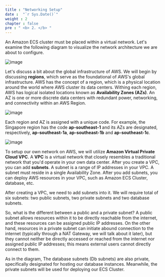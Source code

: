 ```yaml
---
title : "Networking Setup"
date :  "`r Sys.Date()`" 
weight : 2
chapter : false
pre : " <b> 2. </b> "
---
```


An Amazon ECS cluster must be placed within a virtual network. Let's examine the following diagram to visualize the network architecture we are about to configure.

![image](/images/2/1.svg)

Let's discuss a bit about the global infrastructure of AWS. We will begin by discussing **regions**, which serve as the foundational of AWS's global infrastructure. AWS has the concept of a region, which is a physical location around the world where AWS cluster its data centers. Withing each region, AWS has logical isolated locations known as **Availability Zones (AZs)**. An AZ is one or more discrete data centers with redundant power, networking, and connectivity within an AWS Region.

![image](/images/2/2.svg)

Each region and AZ is assigned with a unique code. For example, the Singapore region has the code **ap-southeast-1** and its AZs are designated, respectively, **ap-southeast-1a**, **ap-southeast-1b** and **ap-southeast-1c**.

![image](/images/2/3.svg)

To setup our own network on AWS, we will utilize **Amazon Virtual Private Cloud VPC**. A **VPC** is a virtual network that closely resembles a traditional network that you'd operate in your own data center. After you create a VPC, you can add **subnets**. A subnet is a range of IP addresses in your VPC. A subnet must reside in a single Availability Zone. After you add subnets, you can deploy AWS resources in your VPC, such as Amazon ECS Cluster, database, etc. 

After creating a VPC, we need to add subnets into it. We will require total of six subnets: two public subnets, two private subnets and two database subnets. 

So, what is the different between a public and a private subnet? A public subnet allows resources within it to be directly reachable from the internet, and these resources can be assigned public IP addresses. On the other hand, resources in a private subnet can initiate abound connection to the internet (typically through a NAT Gateway, we will talk about it later), but they cannot neither be directly accessed or reached from the internet nor assigned public IP addresses; this means external users cannot directly connect to them.

As in the diagram, The database subnets (Db subnets) are also private, specifically designated for hosting our database instances. Meanwhile, the private subnets will be used for deploying our ECS Cluster.